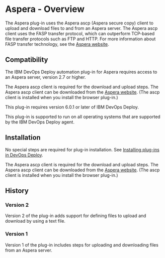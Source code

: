 
# Aspera - Overview


The Aspera plug-in uses the Aspera ascp (Aspera secure copy) client to upload and download files to and from an Aspera server. The Aspera ascp client uses the FASP transfer protocol, which can outperform TCP-based file transfer protocols such as FTP and HTTP. For more information about FASP transfer technology, see the [Aspera website](https://www.ibm.com/products/aspera).

## Compatibility

The IBM DevOps Deploy automation plug-in for Aspera requires access to an Aspera server, version 2.7 or higher.

The Aspera ascp client is required for the download and upload steps. The Aspera ascp client can be downloaded from the [Aspera website](https://www.ibm.com/products/aspera/downloads). (The ascp client is installed when you install the browser plug-in.)

This plug-in requires version 6.0.1 or later of IBM DevOps Deploy.

This plug-in is supported to run on all operating systems that are supported by the IBM DevOps Deploy agent.

## Installation

No special steps are required for plug-in installation. See [Installing plug-ins in DevOps Deploy](https://community.ibm.com/community/user/wasdevops/blogs/laurel-dickson-bull1/2022/06/13/install-plugins "Installing plug-ins in DevOps Deploy").

The Aspera ascp client is required for the download and upload steps. The Aspera ascp client can be downloaded from the [Aspera website](https://www.ibm.com/products/aspera/downloads). (The ascp client is installed when you install the browser plug-in.)

## History

### Version 2

Version 2 of the plug-in adds support for defining files to upload and download by using a text file.

### Version 1

Version 1 of the plug-in includes steps for uploading and downloading files from an Aspera server.


